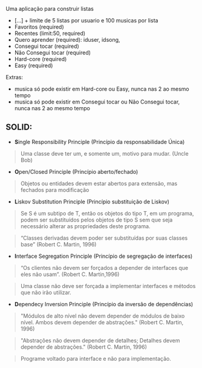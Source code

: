 Uma aplicação para construir listas

* [...] + limite de 5 listas por usuario e 100 musicas por lista
* Favoritos (required)
* Recentes (limit:50, required)
* Quero aprender (required): iduser, idsong,
* Consegui tocar (required)
* Não Consegui tocar (required)
* Hard-core (required)
* Easy (required)

Extras:
* musica só pode existir em Hard-core ou Easy, nunca nas 2 ao mesmo tempo
* musica só pode existir em Consegui tocar ou Não Consegui tocar, nunca nas 2 ao mesmo tempo




## SOLID:
* **S**ingle Responsibility Principle (Princípio da responsabilidade Única)
> Uma classe deve ter um, e somente um, motivo para mudar. (Uncle Bob)

* **O**pen/Closed Principle (Princípio aberto/fechado)
> Objetos ou entidades devem estar abertos para extensão, mas fechados para modificação

* **L**iskov Substitution Principle (Princípio substituição de Liskov)
> Se S é um subtipo de T, então os objetos do tipo T, em um programa,
 podem ser substituídos pelos objetos de tipo S sem que seja necessário
 alterar as propriedades deste programa.

> “Classes derivadas devem poder ser substituídas por suas classes base” (Robert C. Martin, 1996)

* **I**nterface Segregation Principle (Princípio de segregação de interfaces)
> “Os clientes não devem ser forçados a depender de interfaces
> que eles não usam”. (Robert C. Martin,1996)

> Uma classe não deve ser forçada a implementar interfaces
> e métodos que não irão utilizar.

* **D**ependecy Inversion Principle (Princípio da inversão de dependências)
> "Módulos de alto nível não devem depender de módulos de baixo nível.
> Ambos devem depender de abstrações." (Robert C. Martin, 1996)

> "Abstrações não devem depender de detalhes;
> Detalhes devem depender de abstrações." (Robert C. Martin, 1996)

> Programe voltado para interface e não para implementação.